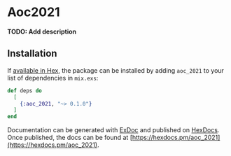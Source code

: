 # Aoc2021

**TODO: Add description**

## Installation

If [available in Hex](https://hex.pm/docs/publish), the package can be installed
by adding `aoc_2021` to your list of dependencies in `mix.exs`:

```elixir
def deps do
  [
    {:aoc_2021, "~> 0.1.0"}
  ]
end
```

Documentation can be generated with [ExDoc](https://github.com/elixir-lang/ex_doc)
and published on [HexDocs](https://hexdocs.pm). Once published, the docs can
be found at [https://hexdocs.pm/aoc_2021](https://hexdocs.pm/aoc_2021).

